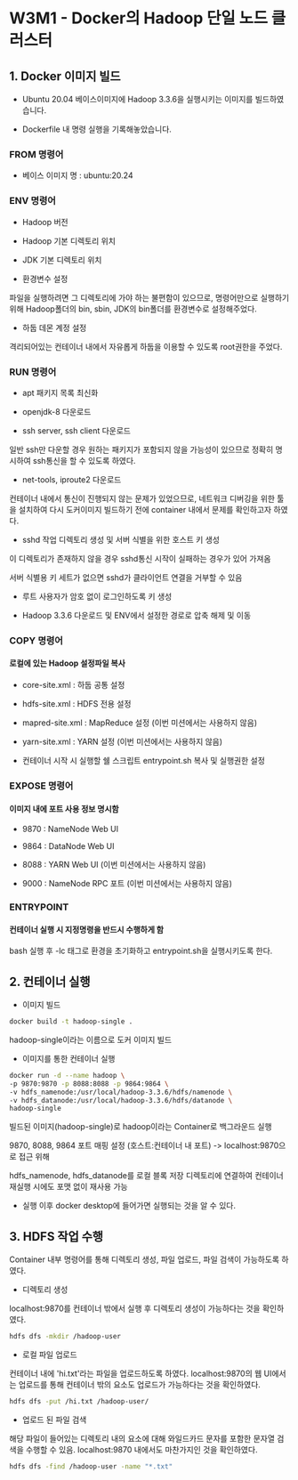 # W3M1 - Docker의 Hadoop 단일 노드 클러스터

## 1. Docker 이미지 빌드

- Ubuntu 20.04 베이스이미지에 Hadoop 3.3.6을 실행시키는 이미지를 빌드하였습니다.
 
- Dockerfile 내 명령 실행을 기록해놓았습니다.

### FROM 명령어

- 베이스 이미지 명 : ubuntu:20.24

### ENV 명령어

- Hadoop 버전

- Hadoop 기본 디렉토리 위치

- JDK 기본 디렉토리 위치

- 환경변수 설정

파일을 실행하려면 그 디렉토리에 가야 하는 불편함이 있으므로, 명령어만으로 실행하기 위해 Hadoop폴더의 bin, sbin, JDK의 bin폴더를 환경변수로 설정해주었다.

- 하둡 데몬 계정 설정

격리되어있는 컨테이너 내에서 자유롭게 하둡을 이용할 수 있도록 root권한을 주었다.

### RUN 명령어

- apt 패키지 목록 최신화

- openjdk-8 다운로드

- ssh server, ssh client 다운로드

일반 ssh만 다운할 경우 원하는 패키지가 포함되지 않을 가능성이 있으므로 정확히 명시하여 ssh통신을 할 수 있도록 하였다.

- net-tools, iproute2 다운로드

컨테이너 내에서 통신이 진행되지 않는 문제가 있었으므로, 네트워크 디버깅을 위한 툴을 설치하여 다시 도커이미지 빌드하기 전에 container 내에서 문제를 확인하고자 하였다.

- sshd 작업 디렉토리 생성 및 서버 식별을 위한 호스트 키 생성
    
이 디렉토리가 존재하지 않을 경우 sshd통신 시작이 실패하는 경우가 있어 가져옴

서버 식별용 키 세트가 없으면 sshd가 클라이언트 연결을 거부할 수 있음

- 루트 사용자가 암호 없이 로그인하도록 키 생성

- Hadoop 3.3.6 다운로드 및 ENV에서 설정한 경로로 압축 해제 및 이동

### COPY 명령어

#### 로컬에 있는 Hadoop 설정파일 복사

- core-site.xml : 하둡 공통 설정

- hdfs-site.xml : HDFS 전용 설정

- mapred-site.xml : MapReduce 설정 (이번 미션에서는 사용하지 않음)

- yarn-site.xml : YARN 설정 (이번 미션에서는 사용하지 않음)

- 컨테이너 시작 시 실행할 쉘 스크립트 entrypoint.sh 복사 및 실행권한 설정

### EXPOSE 명령어

#### 이미지 내에 포트 사용 정보 명시함

- 9870 : NameNode Web UI

- 9864 : DataNode Web UI

- 8088 : YARN Web UI (이번 미션에서는 사용하지 않음)

- 9000 : NameNode RPC 포트 (이번 미션에서는 사용하지 않음)

### ENTRYPOINT

#### 컨테이너 실행 시 지정명령을 반드시 수행하게 함

bash 실행 후 -lc 태그로 환경을 초기화하고 entrypoint.sh을 실행시키도록 한다.


## 2. 컨테이너 실행

- 이미지 빌드

```bash
docker build -t hadoop-single .
```

hadoop-single이라는 이름으로 도커 이미지 빌드

- 이미지를 통한 컨테이너 실행

```bash
docker run -d --name hadoop \
-p 9870:9870 -p 8088:8088 -p 9864:9864 \
-v hdfs_namenode:/usr/local/hadoop-3.3.6/hdfs/namenode \
-v hdfs_datanode:/usr/local/hadoop-3.3.6/hdfs/datanode \
hadoop-single
```

빌드된 이미지(hadoop-single)로 hadoop이라는 Container로 백그라운드 실행

9870, 8088, 9864 포트 매핑 설정 (호스트:컨테이너 내 포트) -> localhost:9870으로 접근 위해

hdfs_namenode, hdfs_datanode를 로컬 블록 저장 디렉토리에 연결하여 컨테이너 재실행 시에도 포맷 없이 재사용 가능

- 실행 이후 docker desktop에 들어가면 실행되는 것을 알 수 있다.

## 3. HDFS 작업 수행

Container 내부 명령어를 통해 디렉토리 생성, 파일 업로드, 파일 검색이 가능하도록 하였다.

- 디렉토리 생성

localhost:9870를 컨테이너 밖에서 실행 후 디렉토리 생성이 가능하다는 것을 확인하였다.

```bash
hdfs dfs -mkdir /hadoop-user
```

- 로컬 파일 업로드

컨테이너 내에 'hi.txt'라는 파일을 업로드하도록 하였다. localhost:9870의 웹 UI에서는 업로드를 통해 컨테이너 밖의 요소도 업로드가 가능하다는 것을 확인하였다.

```bash
hdfs dfs -put /hi.txt /hadoop-user/
```

- 업로드 된 파일 검색

해당 파일이 들어있는 디렉토리 내의 요소에 대해 와일드카드 문자를 포함한 문자열 검색을 수행할 수 있음. localhost:9870 내에서도 마찬가지인 것을 확인하였다.

```bash
hdfs dfs -find /hadoop-user -name "*.txt"
```
